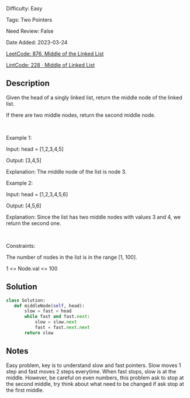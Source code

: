 Difficulty: Easy

Tags: Two Pointers

Need Review: False

Date Added: 2023-03-24

[LeetCode: 876. Middle of the Linked List](https://leetcode.com/problems/middle-of-the-linked-list/)

[LintCode: 228 · Middle of Linked List](https://lintcode.com/problem/228 )

## Description 

Given the head of a singly linked list, return the middle node of the linked list.

If there are two middle nodes, return the second middle node.

 

Example 1:





Input: head = [1,2,3,4,5]

Output: [3,4,5]

Explanation: The middle node of the list is node 3.



Example 2:





Input: head = [1,2,3,4,5,6]

Output: [4,5,6]

Explanation: Since the list has two middle nodes with values 3 and 4, we return the second one.



 

Constraints:



The number of nodes in the list is in the range [1, 100].

1 <= Node.val <= 100



## Solution 
 ```python 
class Solution:
    def middleNode(self, head):
        slow = fast = head
        while fast and fast.next:
            slow = slow.next
            fast = fast.next.next
        return slow
 ``` 
## Notes
Easy problem, key is to understand slow and fast pointers. Slow moves 1 step and fast moves 2 steps everytime.
When fast stops, slow is at the middle. However, be careful on even numbers, this problem ask to stop at the second middle, try
think about what need to be changed if ask stop at the first middle.